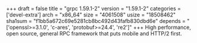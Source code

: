 +++
draft = false
title = "grpc 1.59.1-2"
version = "1.59.1-2"
categories = ['devel-extra']
arch = "x86_64"
size = "4061508"
usize = "18508462"
sha1sum = "f1bb5a672c69e5281cb8bc492d43fafb830dbd6e"
depends = "['openssl>=3.1.0', 'c-ares', 'protobuf>=24.4', 're2']"
+++
High performance, open source, general RPC framework that puts mobile and HTTP/2 first.